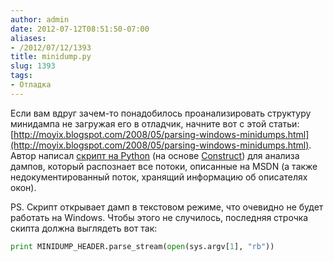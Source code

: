 ```yaml
---
author: admin
date: 2012-07-12T08:51:50-07:00
aliases:
- /2012/07/12/1393
title: minidump.py
slug: 1393
tags:
- Отладка
---
```


Если вам вдруг зачем-то понадобилось проанализировать структуру минидампа не загружая его в отладчик, начните вот с этой статьи: [http://moyix.blogspot.com/2008/05/parsing-windows-minidumps.html](http://moyix.blogspot.com/2008/05/parsing-windows-minidumps.html). Автор написал [скрипт на Python](http://kurtz.cs.wesleyan.edu/~bdolangavitt/memory/minidumps/minidump.py) (на основе [Construct](http://construct.wikispaces.com)) для анализа дампов, который распознает все потоки, описанные на MSDN (а также недокументированный поток, хранящий информацию об описателях окон).

PS. Скрипт открывает дамп в текстовом режиме, что очевидно не будет работать на Windows. Чтобы этого не случилось, последняя строчка скипта должна выглядеть вот так:

```python
print MINIDUMP_HEADER.parse_stream(open(sys.argv[1], "rb"))
```
